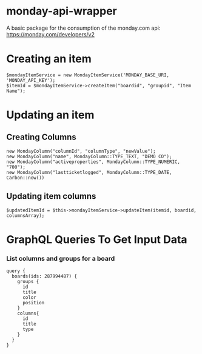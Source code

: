 # monday-api-wrapper
A basic package for the consumption of the monday.com api: https://monday.com/developers/v2

# Creating an item
```
$mondayItemService = new MondayItemService('MONDAY_BASE_URI, 'MONDAY_API_KEY');
$itemId = $mondayItemService->createItem("boardid", "groupid", "Item Name");
```

# Updating an item
## Creating Columns
```
new MondayColumn("columnId", "columnType", "newValue");
new MondayColumn("name", MondayColumn::TYPE_TEXT, "DEMO CO");
new MondayColumn("activeproperties", MondayColumn::TYPE_NUMERIC, "700");
new MondayColumn("lastticketlogged", MondayColumn::TYPE_DATE, Carbon::now())
```
## Updating item columns
```
$updatedItemId = $this->mondayItemService->updateItem(itemid, boardid, columnsArray);
```

# GraphQL Queries To Get Input Data
### List columns and groups for a board
```
query {
  boards(ids: 287994487) {
    groups {
      id
      title
      color
      position
    }
    columns{
      id
      title
      type
    }
  }
}
```
